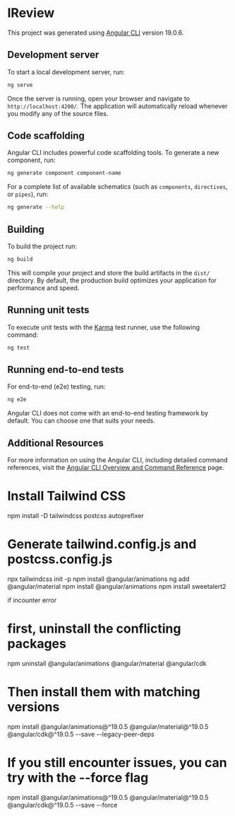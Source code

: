 # IReview

This project was generated using [Angular CLI](https://github.com/angular/angular-cli) version 19.0.6.

## Development server

To start a local development server, run:

```bash
ng serve
```

Once the server is running, open your browser and navigate to `http://localhost:4200/`. The application will automatically reload whenever you modify any of the source files.

## Code scaffolding

Angular CLI includes powerful code scaffolding tools. To generate a new component, run:

```bash
ng generate component component-name
```

For a complete list of available schematics (such as `components`, `directives`, or `pipes`), run:

```bash
ng generate --help
```

## Building

To build the project run:

```bash
ng build
```

This will compile your project and store the build artifacts in the `dist/` directory. By default, the production build optimizes your application for performance and speed.

## Running unit tests

To execute unit tests with the [Karma](https://karma-runner.github.io) test runner, use the following command:

```bash
ng test
```

## Running end-to-end tests

For end-to-end (e2e) testing, run:

```bash
ng e2e
```

Angular CLI does not come with an end-to-end testing framework by default. You can choose one that suits your needs.

## Additional Resources

For more information on using the Angular CLI, including detailed command references, visit the [Angular CLI Overview and Command Reference](https://angular.dev/tools/cli) page.


# Install Tailwind CSS
npm install -D tailwindcss postcss autoprefixer

# Generate tailwind.config.js and postcss.config.js
npx tailwindcss init -p
npm install @angular/animations
ng add @angular/material
npm install @angular/animations
npm install sweetalert2


if incounter error 

# first, uninstall the conflicting packages
npm uninstall @angular/animations @angular/material @angular/cdk

# Then install them with matching versions
npm install @angular/animations@^19.0.5 @angular/material@^19.0.5 @angular/cdk@^19.0.5 --save --legacy-peer-deps

# If you still encounter issues, you can try with the --force flag
npm install @angular/animations@^19.0.5 @angular/material@^19.0.5 @angular/cdk@^19.0.5 --save --force